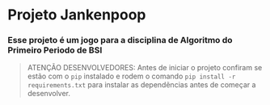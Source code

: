 # Projeto Jankenpoop

### Esse projeto é um jogo para a disciplina de Algoritmo do Primeiro Periodo de BSI

> ATENÇÃO DESENVOLVEDORES:
> Antes de iniciar o projeto confiram se estão com o `pip` instalado e rodem o comando `pip install -r requirements.txt`
> para instalar as dependẽncias antes de começar a desenvolver.
